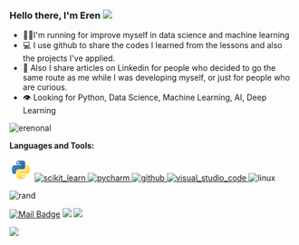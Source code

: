 ### Hello there, I'm Eren <img src="https://media.giphy.com/media/hvRJCLFzcasrR4ia7z/giphy.gif" width="30px"></h2>

- 🏃‍♂️I'm running for improve myself in data science and machine learning
- :computer: I use github to share the codes I learned from the lessons and also the projects I've applied.
- 📜 Also I share articles on Linkedin for people who decided to go the same route as me while I was developing myself, or just for people who are curious. 
- :eye: Looking for Python, Data Science, Machine Learning, AI, Deep Learning 

<p align="left"> <img src="https://komarev.com/ghpvc/?username=erenonal" alt="erenonal" /> </p>

**Languages and Tools:** 

<p 
<a href="https://www.python.org" target="_blank"> <img src="https://raw.githubusercontent.com/devicons/devicon/master/icons/python/python-original.svg" alt="python" width="40" height="40"/> 
</a> 
<a href="https://scikit-learn.org/" target="_blank"> <img src="https://upload.wikimedia.org/wikipedia/commons/0/05/Scikit_learn_logo_small.svg" alt="scikit_learn" width="40" height="40"/> 
</a> 
<a href="https://www.jetbrains.com/pycharm/" target="_blank"> <img src="https://seeklogo.com/images/P/pycharm-logo-51B1427388-seeklogo.com.png" alt="pycharm" width="40" height="40"/> 
</a> 
<a href="https://github.com/" target="_blank"> <img src="https://img.icons8.com/ios-glyphs/240/000000/github.png" alt="github" width="40" height="40"/> 
</a> 
<a href="https://code.visualstudio.com/" target="_blank"> <img src="https://img.icons8.com/fluent/240/000000/visual-studio-code-2019.png" alt="visual_studio_code" width="40" height="40"/> 
</a>
<img alt="linux" width="40px" src="https://img.icons8.com/color/96/000000/linux.png">
</a>

![rand](https://rand-xyz.now.sh/api/hello)
</p>


[![Mail Badge](https://img.shields.io/badge/1onaleren@gmail.com-c14438?style=for-the-badge&logo=Gmail&logoColor=white&link=mailto:1onaleren@gmail.com)](mailto:1onaleren@gmail.com)
[![](https://img.shields.io/badge/linkedin-%230077B5.svg?&style=for-the-badge&logo=linkedin&logoColor=white)](https://www.linkedin.com/in/1erenonal/)
[![](https://img.shields.io/badge/instagram-%23E4405F.svg?&style=for-the-badge&logo=instagram&logoColor=white)](https://instagram.com/erenonal.jpg)

<img align='left' src="https://github-readme-stats.vercel.app/api?username=erenonal&show_icons=true">

